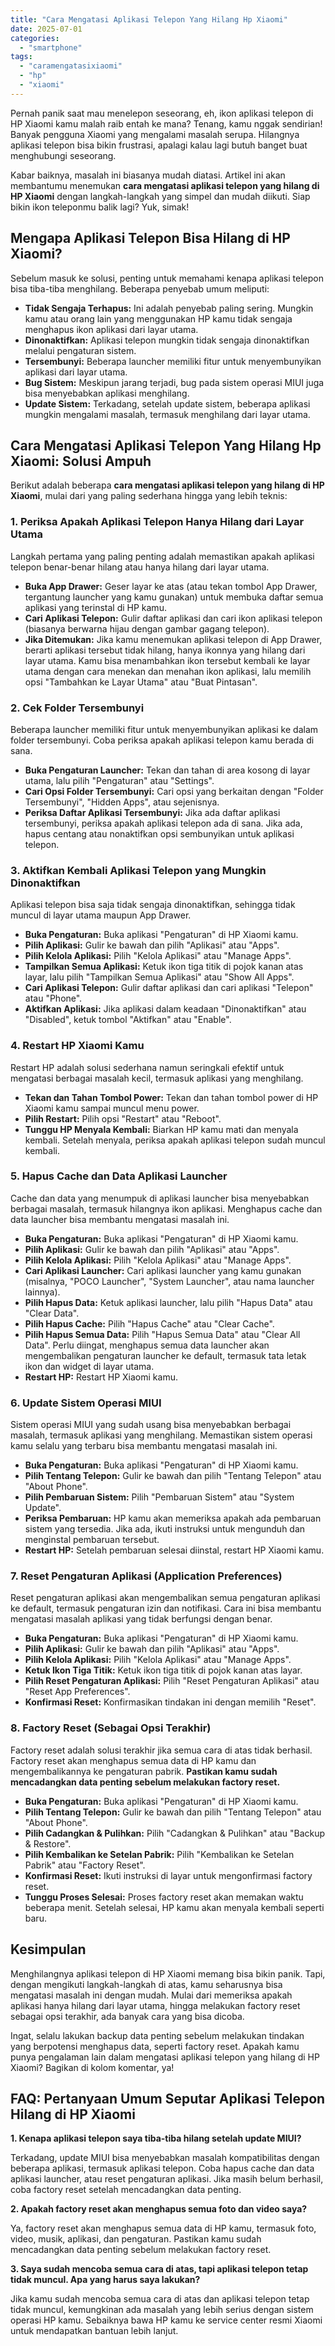 ```yaml
---
title: "Cara Mengatasi Aplikasi Telepon Yang Hilang Hp Xiaomi"
date: 2025-07-01
categories: 
  - "smartphone"
tags: 
  - "caramengatasixiaomi"
  - "hp"
  - "xiaomi"
---
```


Pernah panik saat mau menelepon seseorang, eh, ikon aplikasi telepon di HP Xiaomi kamu malah raib entah ke mana? Tenang, kamu nggak sendirian! Banyak pengguna Xiaomi yang mengalami masalah serupa. Hilangnya aplikasi telepon bisa bikin frustrasi, apalagi kalau lagi butuh banget buat menghubungi seseorang.

Kabar baiknya, masalah ini biasanya mudah diatasi. Artikel ini akan membantumu menemukan **cara mengatasi aplikasi telepon yang hilang di HP Xiaomi** dengan langkah-langkah yang simpel dan mudah diikuti. Siap bikin ikon teleponmu balik lagi? Yuk, simak!

## Mengapa Aplikasi Telepon Bisa Hilang di HP Xiaomi?

Sebelum masuk ke solusi, penting untuk memahami kenapa aplikasi telepon bisa tiba-tiba menghilang. Beberapa penyebab umum meliputi:

- **Tidak Sengaja Terhapus:** Ini adalah penyebab paling sering. Mungkin kamu atau orang lain yang menggunakan HP kamu tidak sengaja menghapus ikon aplikasi dari layar utama.
- **Dinonaktifkan:** Aplikasi telepon mungkin tidak sengaja dinonaktifkan melalui pengaturan sistem.
- **Tersembunyi:** Beberapa launcher memiliki fitur untuk menyembunyikan aplikasi dari layar utama.
- **Bug Sistem:** Meskipun jarang terjadi, bug pada sistem operasi MIUI juga bisa menyebabkan aplikasi menghilang.
- **Update Sistem:** Terkadang, setelah update sistem, beberapa aplikasi mungkin mengalami masalah, termasuk menghilang dari layar utama.

## Cara Mengatasi Aplikasi Telepon Yang Hilang Hp Xiaomi: Solusi Ampuh

Berikut adalah beberapa **cara mengatasi aplikasi telepon yang hilang di HP Xiaomi**, mulai dari yang paling sederhana hingga yang lebih teknis:

### 1\. Periksa Apakah Aplikasi Telepon Hanya Hilang dari Layar Utama

Langkah pertama yang paling penting adalah memastikan apakah aplikasi telepon benar-benar hilang atau hanya hilang dari layar utama.

- **Buka App Drawer:** Geser layar ke atas (atau tekan tombol App Drawer, tergantung launcher yang kamu gunakan) untuk membuka daftar semua aplikasi yang terinstal di HP kamu.
- **Cari Aplikasi Telepon:** Gulir daftar aplikasi dan cari ikon aplikasi telepon (biasanya berwarna hijau dengan gambar gagang telepon).
- **Jika Ditemukan:** Jika kamu menemukan aplikasi telepon di App Drawer, berarti aplikasi tersebut tidak hilang, hanya ikonnya yang hilang dari layar utama. Kamu bisa menambahkan ikon tersebut kembali ke layar utama dengan cara menekan dan menahan ikon aplikasi, lalu memilih opsi "Tambahkan ke Layar Utama" atau "Buat Pintasan".

### 2\. Cek Folder Tersembunyi

Beberapa launcher memiliki fitur untuk menyembunyikan aplikasi ke dalam folder tersembunyi. Coba periksa apakah aplikasi telepon kamu berada di sana.

- **Buka Pengaturan Launcher:** Tekan dan tahan di area kosong di layar utama, lalu pilih "Pengaturan" atau "Settings".
- **Cari Opsi Folder Tersembunyi:** Cari opsi yang berkaitan dengan "Folder Tersembunyi", "Hidden Apps", atau sejenisnya.
- **Periksa Daftar Aplikasi Tersembunyi:** Jika ada daftar aplikasi tersembunyi, periksa apakah aplikasi telepon ada di sana. Jika ada, hapus centang atau nonaktifkan opsi sembunyikan untuk aplikasi telepon.

### 3\. Aktifkan Kembali Aplikasi Telepon yang Mungkin Dinonaktifkan

Aplikasi telepon bisa saja tidak sengaja dinonaktifkan, sehingga tidak muncul di layar utama maupun App Drawer.

- **Buka Pengaturan:** Buka aplikasi "Pengaturan" di HP Xiaomi kamu.
- **Pilih Aplikasi:** Gulir ke bawah dan pilih "Aplikasi" atau "Apps".
- **Pilih Kelola Aplikasi:** Pilih "Kelola Aplikasi" atau "Manage Apps".
- **Tampilkan Semua Aplikasi:** Ketuk ikon tiga titik di pojok kanan atas layar, lalu pilih "Tampilkan Semua Aplikasi" atau "Show All Apps".
- **Cari Aplikasi Telepon:** Gulir daftar aplikasi dan cari aplikasi "Telepon" atau "Phone".
- **Aktifkan Aplikasi:** Jika aplikasi dalam keadaan "Dinonaktifkan" atau "Disabled", ketuk tombol "Aktifkan" atau "Enable".

### 4\. Restart HP Xiaomi Kamu

Restart HP adalah solusi sederhana namun seringkali efektif untuk mengatasi berbagai masalah kecil, termasuk aplikasi yang menghilang.

- **Tekan dan Tahan Tombol Power:** Tekan dan tahan tombol power di HP Xiaomi kamu sampai muncul menu power.
- **Pilih Restart:** Pilih opsi "Restart" atau "Reboot".
- **Tunggu HP Menyala Kembali:** Biarkan HP kamu mati dan menyala kembali. Setelah menyala, periksa apakah aplikasi telepon sudah muncul kembali.

### 5\. Hapus Cache dan Data Aplikasi Launcher

Cache dan data yang menumpuk di aplikasi launcher bisa menyebabkan berbagai masalah, termasuk hilangnya ikon aplikasi. Menghapus cache dan data launcher bisa membantu mengatasi masalah ini.

- **Buka Pengaturan:** Buka aplikasi "Pengaturan" di HP Xiaomi kamu.
- **Pilih Aplikasi:** Gulir ke bawah dan pilih "Aplikasi" atau "Apps".
- **Pilih Kelola Aplikasi:** Pilih "Kelola Aplikasi" atau "Manage Apps".
- **Cari Aplikasi Launcher:** Cari aplikasi launcher yang kamu gunakan (misalnya, "POCO Launcher", "System Launcher", atau nama launcher lainnya).
- **Pilih Hapus Data:** Ketuk aplikasi launcher, lalu pilih "Hapus Data" atau "Clear Data".
- **Pilih Hapus Cache:** Pilih "Hapus Cache" atau "Clear Cache".
- **Pilih Hapus Semua Data:** Pilih "Hapus Semua Data" atau "Clear All Data". Perlu diingat, menghapus semua data launcher akan mengembalikan pengaturan launcher ke default, termasuk tata letak ikon dan widget di layar utama.
- **Restart HP:** Restart HP Xiaomi kamu.

### 6\. Update Sistem Operasi MIUI

Sistem operasi MIUI yang sudah usang bisa menyebabkan berbagai masalah, termasuk aplikasi yang menghilang. Memastikan sistem operasi kamu selalu yang terbaru bisa membantu mengatasi masalah ini.

- **Buka Pengaturan:** Buka aplikasi "Pengaturan" di HP Xiaomi kamu.
- **Pilih Tentang Telepon:** Gulir ke bawah dan pilih "Tentang Telepon" atau "About Phone".
- **Pilih Pembaruan Sistem:** Pilih "Pembaruan Sistem" atau "System Update".
- **Periksa Pembaruan:** HP kamu akan memeriksa apakah ada pembaruan sistem yang tersedia. Jika ada, ikuti instruksi untuk mengunduh dan menginstal pembaruan tersebut.
- **Restart HP:** Setelah pembaruan selesai diinstal, restart HP Xiaomi kamu.

### 7\. Reset Pengaturan Aplikasi (Application Preferences)

Reset pengaturan aplikasi akan mengembalikan semua pengaturan aplikasi ke default, termasuk pengaturan izin dan notifikasi. Cara ini bisa membantu mengatasi masalah aplikasi yang tidak berfungsi dengan benar.

- **Buka Pengaturan:** Buka aplikasi "Pengaturan" di HP Xiaomi kamu.
- **Pilih Aplikasi:** Gulir ke bawah dan pilih "Aplikasi" atau "Apps".
- **Pilih Kelola Aplikasi:** Pilih "Kelola Aplikasi" atau "Manage Apps".
- **Ketuk Ikon Tiga Titik:** Ketuk ikon tiga titik di pojok kanan atas layar.
- **Pilih Reset Pengaturan Aplikasi:** Pilih "Reset Pengaturan Aplikasi" atau "Reset App Preferences".
- **Konfirmasi Reset:** Konfirmasikan tindakan ini dengan memilih "Reset".

### 8\. Factory Reset (Sebagai Opsi Terakhir)

Factory reset adalah solusi terakhir jika semua cara di atas tidak berhasil. Factory reset akan menghapus semua data di HP kamu dan mengembalikannya ke pengaturan pabrik. **Pastikan kamu sudah mencadangkan data penting sebelum melakukan factory reset.**

- **Buka Pengaturan:** Buka aplikasi "Pengaturan" di HP Xiaomi kamu.
- **Pilih Tentang Telepon:** Gulir ke bawah dan pilih "Tentang Telepon" atau "About Phone".
- **Pilih Cadangkan & Pulihkan:** Pilih "Cadangkan & Pulihkan" atau "Backup & Restore".
- **Pilih Kembalikan ke Setelan Pabrik:** Pilih "Kembalikan ke Setelan Pabrik" atau "Factory Reset".
- **Konfirmasi Reset:** Ikuti instruksi di layar untuk mengonfirmasi factory reset.
- **Tunggu Proses Selesai:** Proses factory reset akan memakan waktu beberapa menit. Setelah selesai, HP kamu akan menyala kembali seperti baru.

## Kesimpulan

Menghilangnya aplikasi telepon di HP Xiaomi memang bisa bikin panik. Tapi, dengan mengikuti langkah-langkah di atas, kamu seharusnya bisa mengatasi masalah ini dengan mudah. Mulai dari memeriksa apakah aplikasi hanya hilang dari layar utama, hingga melakukan factory reset sebagai opsi terakhir, ada banyak cara yang bisa dicoba.

Ingat, selalu lakukan backup data penting sebelum melakukan tindakan yang berpotensi menghapus data, seperti factory reset. Apakah kamu punya pengalaman lain dalam mengatasi aplikasi telepon yang hilang di HP Xiaomi? Bagikan di kolom komentar, ya!

## FAQ: Pertanyaan Umum Seputar Aplikasi Telepon Hilang di HP Xiaomi

**1\. Kenapa aplikasi telepon saya tiba-tiba hilang setelah update MIUI?**

Terkadang, update MIUI bisa menyebabkan masalah kompatibilitas dengan beberapa aplikasi, termasuk aplikasi telepon. Coba hapus cache dan data aplikasi launcher, atau reset pengaturan aplikasi. Jika masih belum berhasil, coba factory reset setelah mencadangkan data penting.

**2\. Apakah factory reset akan menghapus semua foto dan video saya?**

Ya, factory reset akan menghapus semua data di HP kamu, termasuk foto, video, musik, aplikasi, dan pengaturan. Pastikan kamu sudah mencadangkan data penting sebelum melakukan factory reset.

**3\. Saya sudah mencoba semua cara di atas, tapi aplikasi telepon tetap tidak muncul. Apa yang harus saya lakukan?**

Jika kamu sudah mencoba semua cara di atas dan aplikasi telepon tetap tidak muncul, kemungkinan ada masalah yang lebih serius dengan sistem operasi HP kamu. Sebaiknya bawa HP kamu ke service center resmi Xiaomi untuk mendapatkan bantuan lebih lanjut.
